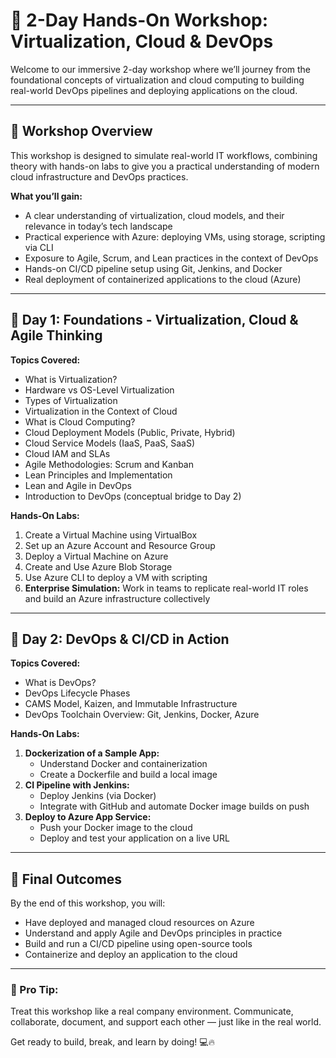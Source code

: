 # 🚀 2-Day Hands-On Workshop: Virtualization, Cloud & DevOps

Welcome to our immersive 2-day workshop where we’ll journey from the foundational concepts of virtualization and cloud computing to building real-world DevOps pipelines and deploying applications on the cloud.

---

## 🧭 Workshop Overview

This workshop is designed to simulate real-world IT workflows, combining theory with hands-on labs to give you a practical understanding of modern cloud infrastructure and DevOps practices.

**What you’ll gain:**
- A clear understanding of virtualization, cloud models, and their relevance in today’s tech landscape
- Practical experience with Azure: deploying VMs, using storage, scripting via CLI
- Exposure to Agile, Scrum, and Lean practices in the context of DevOps
- Hands-on CI/CD pipeline setup using Git, Jenkins, and Docker
- Real deployment of containerized applications to the cloud (Azure)

---

## 📘 Day 1: Foundations - Virtualization, Cloud & Agile Thinking

**Topics Covered:**
- What is Virtualization?
- Hardware vs OS-Level Virtualization
- Types of Virtualization
- Virtualization in the Context of Cloud
- What is Cloud Computing?
- Cloud Deployment Models (Public, Private, Hybrid)
- Cloud Service Models (IaaS, PaaS, SaaS)
- Cloud IAM and SLAs
- Agile Methodologies: Scrum and Kanban
- Lean Principles and Implementation
- Lean and Agile in DevOps
- Introduction to DevOps (conceptual bridge to Day 2)

**Hands-On Labs:**
1. Create a Virtual Machine using VirtualBox
2. Set up an Azure Account and Resource Group
3. Deploy a Virtual Machine on Azure
4. Create and Use Azure Blob Storage
5. Use Azure CLI to deploy a VM with scripting
6. **Enterprise Simulation:** Work in teams to replicate real-world IT roles and build an Azure infrastructure collectively

---

## 🔧 Day 2: DevOps & CI/CD in Action

**Topics Covered:**
- What is DevOps?
- DevOps Lifecycle Phases
- CAMS Model, Kaizen, and Immutable Infrastructure
- DevOps Toolchain Overview: Git, Jenkins, Docker, Azure

**Hands-On Labs:**
1. **Dockerization of a Sample App:**
   - Understand Docker and containerization
   - Create a Dockerfile and build a local image
2. **CI Pipeline with Jenkins:**
   - Deploy Jenkins (via Docker)
   - Integrate with GitHub and automate Docker image builds on push
3. **Deploy to Azure App Service:**
   - Push your Docker image to the cloud
   - Deploy and test your application on a live URL

---

## 🎯 Final Outcomes

By the end of this workshop, you will:
- Have deployed and managed cloud resources on Azure
- Understand and apply Agile and DevOps principles in practice
- Build and run a CI/CD pipeline using open-source tools
- Containerize and deploy an application to the cloud

---

### 📣 Pro Tip:
Treat this workshop like a real company environment. Communicate, collaborate, document, and support each other — just like in the real world.

Get ready to build, break, and learn by doing! 💻🔥